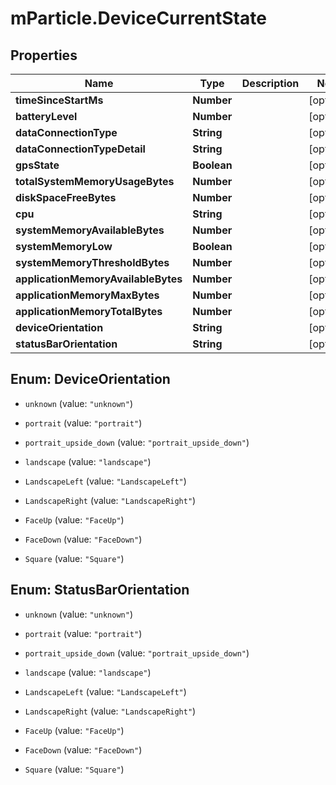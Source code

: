 # mParticle.DeviceCurrentState

## Properties
Name | Type | Description | Notes
------------ | ------------- | ------------- | -------------
**timeSinceStartMs** | **Number** |  | [optional]
**batteryLevel** | **Number** |  | [optional]
**dataConnectionType** | **String** |  | [optional]
**dataConnectionTypeDetail** | **String** |  | [optional]
**gpsState** | **Boolean** |  | [optional]
**totalSystemMemoryUsageBytes** | **Number** |  | [optional]
**diskSpaceFreeBytes** | **Number** |  | [optional]
**cpu** | **String** |  | [optional]
**systemMemoryAvailableBytes** | **Number** |  | [optional]
**systemMemoryLow** | **Boolean** |  | [optional]
**systemMemoryThresholdBytes** | **Number** |  | [optional]
**applicationMemoryAvailableBytes** | **Number** |  | [optional]
**applicationMemoryMaxBytes** | **Number** |  | [optional]
**applicationMemoryTotalBytes** | **Number** |  | [optional]
**deviceOrientation** | **String** |  | [optional]
**statusBarOrientation** | **String** |  | [optional]


<a name="DeviceOrientation"></a>
## Enum: DeviceOrientation


* `unknown` (value: `"unknown"`)

* `portrait` (value: `"portrait"`)

* `portrait_upside_down` (value: `"portrait_upside_down"`)

* `landscape` (value: `"landscape"`)

* `LandscapeLeft` (value: `"LandscapeLeft"`)

* `LandscapeRight` (value: `"LandscapeRight"`)

* `FaceUp` (value: `"FaceUp"`)

* `FaceDown` (value: `"FaceDown"`)

* `Square` (value: `"Square"`)




<a name="StatusBarOrientation"></a>
## Enum: StatusBarOrientation


* `unknown` (value: `"unknown"`)

* `portrait` (value: `"portrait"`)

* `portrait_upside_down` (value: `"portrait_upside_down"`)

* `landscape` (value: `"landscape"`)

* `LandscapeLeft` (value: `"LandscapeLeft"`)

* `LandscapeRight` (value: `"LandscapeRight"`)

* `FaceUp` (value: `"FaceUp"`)

* `FaceDown` (value: `"FaceDown"`)

* `Square` (value: `"Square"`)




